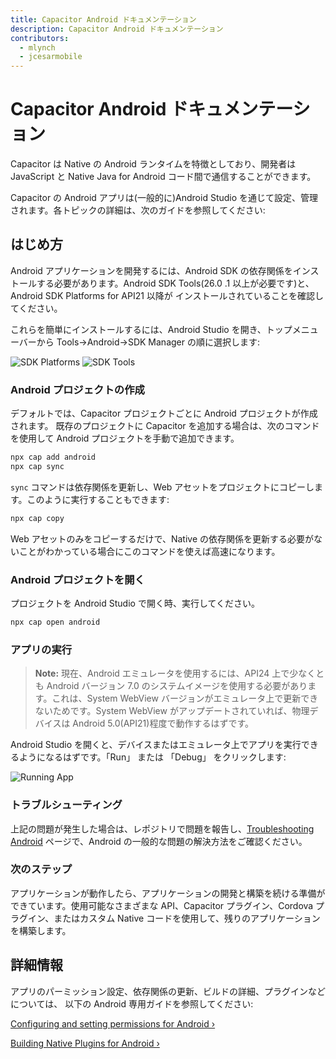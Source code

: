 ```yaml
---
title: Capacitor Android ドキュメンテーション
description: Capacitor Android ドキュメンテーション
contributors:
  - mlynch
  - jcesarmobile
---
```


# Capacitor Android ドキュメンテーション

Capacitor は Native の Android ランタイムを特徴としており、開発者は JavaScript と Native Java for Android コード間で通信することができます。

Capacitor の Android アプリは(一般的に)Android Studio を通じて設定、管理されます。各トピックの詳細は、次のガイドを参照してください:

## はじめ方

Android アプリケーションを開発するには、Android SDK の依存関係をインストールする必要があります。Android SDK Tools(26.0 .1 以上が必要です)と、Android SDK Platforms for API21 以降が
インストールされていることを確認してください。

これらを簡単にインストールするには、Android Studio を開き、トップメニューバーから Tools->Android->SDK Manager の順に選択します:

![SDK Platforms](/assets/img/docs/android/sdk-platforms.png)
![SDK Tools](/assets/img/docs/android/sdk-tools.png)

### Android プロジェクトの作成

デフォルトでは、Capacitor プロジェクトごとに Android プロジェクトが作成されます。
既存のプロジェクトに Capacitor を追加する場合は、次のコマンドを使用して Android プロジェクトを手動で追加できます。

```bash
npx cap add android
npx cap sync
```

`sync` コマンドは依存関係を更新し、Web アセットをプロジェクトにコピーします。このように実行することもできます:

```bash
npx cap copy
```

Web アセットのみをコピーするだけで、Native の依存関係を更新する必要がないことがわかっている場合にこのコマンドを使えば高速になります。

### Android プロジェクトを開く

プロジェクトを Android Studio で開く時、実行してください。

```bash
npx cap open android
```

### アプリの実行

> **Note:** 現在、Android エミュレータを使用するには、API24 上で少なくとも Android バージョン 7.0 のシステムイメージを使用する必要があります。これは、System WebView バージョンがエミュレータ上で更新できないためです。System WebView がアップデートされていれば、物理デバイスは Android 5.0(API21)程度で動作するはずです。

Android Studio を開くと、デバイスまたはエミュレータ上でアプリを実行できるようになるはずです。「Run」 または 「Debug」 をクリックします:

![Running App](/assets/img/docs/android/running.png)

### トラブルシューティング

上記の問題が発生した場合は、レポジトリで問題を報告し、[Troubleshooting Android](/docs/android/troubleshooting) ページで、Android の一般的な問題の解決方法をご確認ください。

### 次のステップ

アプリケーションが動作したら、アプリケーションの開発と構築を続ける準備ができています。使用可能なさまざまな API、Capacitor プラグイン、Cordova プラグイン、またはカスタム Native コードを使用して、残りのアプリケーションを構築します。

## 詳細情報

アプリのパーミッション設定、依存関係の更新、ビルドの詳細、プラグインなどについては、
以下の Android 専用ガイドを参照してください:

[Configuring and setting permissions for Android &#8250;](/docs/android/configuration)

[Building Native Plugins for Android &#8250;](/docs/plugins)
